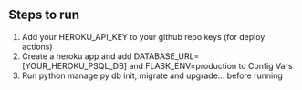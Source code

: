 ## Steps to run

1. Add your HEROKU_API_KEY to your github repo keys (for deploy actions)
2. Create a heroku app and add DATABASE_URL=[YOUR_HEROKU_PSQL_DB] and FLASK_ENV=production to Config Vars 
3. Run python manage.py db init, migrate and upgrade... before running
